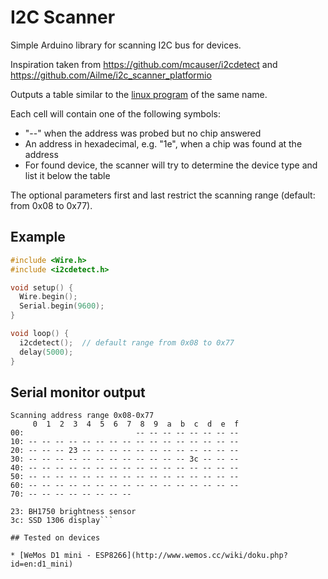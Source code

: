 # I2C Scanner

Simple Arduino library for scanning I2C bus for devices.

Inspiration taken from https://github.com/mcauser/i2cdetect and https://github.com/Ailme/i2c_scanner_platformio

Outputs a table similar to the [linux program](http://linux.die.net/man/8/i2cdetect) of the same name.

Each cell will contain one of the following symbols:

* "--" when the address was probed but no chip answered
* An address in hexadecimal, e.g. "1e", when a chip was found at the address
* For found device, the scanner will try to determine the device type and list it below the table

The optional parameters first and last restrict the scanning range (default: from 0x08 to 0x77).

## Example

```cpp
#include <Wire.h>
#include <i2cdetect.h>

void setup() {
  Wire.begin();
  Serial.begin(9600);
}

void loop() {
  i2cdetect();  // default range from 0x08 to 0x77
  delay(5000);
}
```

## Serial monitor output

```
Scanning address range 0x08-0x77
     0  1  2  3  4  5  6  7  8  9  a  b  c  d  e  f
00:                         -- -- -- -- -- -- -- --
10: -- -- -- -- -- -- -- -- -- -- -- -- -- -- -- --
20: -- -- -- 23 -- -- -- -- -- -- -- -- -- -- -- --
30: -- -- -- -- -- -- -- -- -- -- -- -- 3c -- -- --
40: -- -- -- -- -- -- -- -- -- -- -- -- -- -- -- --
50: -- -- -- -- -- -- -- -- -- -- -- -- -- -- -- --
60: -- -- -- -- -- -- -- -- -- -- -- -- -- -- -- --
70: -- -- -- -- -- -- -- --

23: BH1750 brightness sensor
3c: SSD 1306 display```

## Tested on devices

* [WeMos D1 mini - ESP8266](http://www.wemos.cc/wiki/doku.php?id=en:d1_mini)
